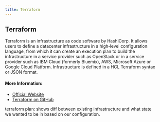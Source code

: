 ```yaml
---
title: Terraform
---
```

## Terraform

Terraform is an infrastructure as code software by HashiCorp. It allows users to define a datacenter
infrastructure in a high-level configuration language, from which it can create an execution plan to
build the infrastructure in a service provider such as OpenStack or in a service provider such as 
IBM Cloud (formerly Bluemix), AWS, Microsoft Azure or Google Cloud Platform. Infrastructure is defined
in a HCL Terraform syntax or JSON format.

#### More Information:

- <a href="https://www.terraform.io">Official Website</a>
- <a href="https://https://github.com/hashicorp/terraform">Terraform on GitHub</a>

terraform plan:
shows diff between existing infrastructure and what state we wanted to be in based on our configuration.
